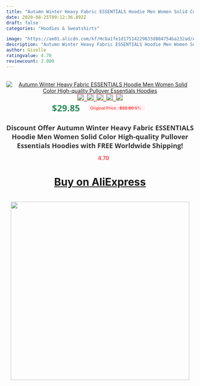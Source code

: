 ```yaml
---
title: "Autumn Winter Heavy Fabric ESSENTIALS Hoodie Men Women Solid Color High-quality Pullover Essentials Hoodies"
date: 2020-08-25T09:12:36.892Z
draft: false
categories: "Hoodies & Sweatshirts"

image: "https://ae01.alicdn.com/kf/Hcba1fe1d17514229833d804754ba232ad/Autumn-Winter-Heavy-Fabric-ESSENTIALS-Hoodie-Men-Women-Solid-Color-High-quality-Pullover-Essentials-Hoodies.jpg"
description: "Autumn Winter Heavy Fabric ESSENTIALS Hoodie Men Women Solid Color High-quality Pullover Essentials Hoodies"
author: Giselle
ratingvalue: 4.70
reviewcount: 2.000
---
```

<br>
<div style="text-align: center;">
<a href="https://s.click.aliexpress.com/e/_AfzTMZ" target="_blank" rel="nofollow noopener noreferrer"><img alt="Autumn Winter Heavy Fabric ESSENTIALS Hoodie Men Women Solid Color High-quality Pullover Essentials Hoodies" class="magnifier-image" src="https://ae01.alicdn.com/kf/Hcba1fe1d17514229833d804754ba232ad/Autumn-Winter-Heavy-Fabric-ESSENTIALS-Hoodie-Men-Women-Solid-Color-High-quality-Pullover-Essentials-Hoodies.jpg_640x640.jpg">
<br>
<img style="border:1px solid salmon" src="https://ae01.alicdn.com/kf/Hcba1fe1d17514229833d804754ba232ad/Autumn-Winter-Heavy-Fabric-ESSENTIALS-Hoodie-Men-Women-Solid-Color-High-quality-Pullover-Essentials-Hoodies.jpg_120x120.jpg">&nbsp;&nbsp;<img style="border:1px solid salmon" src="https://ae01.alicdn.com/kf/H510aaacafc374aa8bec3757090b2f1e3G/Autumn-Winter-Heavy-Fabric-ESSENTIALS-Hoodie-Men-Women-Solid-Color-High-quality-Pullover-Essentials-Hoodies.jpg_120x120.jpg">&nbsp;&nbsp;<img style="border:1px solid salmon" src="https://ae01.alicdn.com/kf/H0ef3deebfe614a088f464c87a4166d19F/Autumn-Winter-Heavy-Fabric-ESSENTIALS-Hoodie-Men-Women-Solid-Color-High-quality-Pullover-Essentials-Hoodies.jpg_120x120.jpg">&nbsp;&nbsp;<img style="border:1px solid salmon" src="https://ae01.alicdn.com/kf/Hc98a069f84cb46a9b7f5173029ff5d7cm/Autumn-Winter-Heavy-Fabric-ESSENTIALS-Hoodie-Men-Women-Solid-Color-High-quality-Pullover-Essentials-Hoodies.jpg_120x120.jpg">&nbsp;&nbsp;<img style="border:1px solid salmon" src="https://ae01.alicdn.com/kf/H5d567a2c0c514c3c81a93e565a668d6au/Autumn-Winter-Heavy-Fabric-ESSENTIALS-Hoodie-Men-Women-Solid-Color-High-quality-Pullover-Essentials-Hoodies.jpg_120x120.jpg"></a></div><br0>
<div style="text-align: center;"><span style="background-color: white; border: 0px; box-sizing: border-box; color: seagreen; display: inline-block; font-family: &quot;open sans&quot; , &quot;arial&quot; , &quot;helvetica&quot; , sans-serif , &quot;heiti&quot;; font-size: 24px; font-stretch: inherit; font-weight: 700; line-height: inherit; margin: 0px 10px 0px 0px; padding: 0px; vertical-align: middle;">$29.85 </span>
<span style="background: rgb(255 , 241 , 241); border-radius: 3px; border: 0px; box-sizing: border-box; color: #ff4747; display: inline-block; font-family: inherit; font-size: 12px; font-stretch: inherit; font-style: inherit; font-variant: inherit; font-weight: 600; line-height: inherit; margin: 0px; padding: 2px 5px; transform: scale(0.9); vertical-align: middle;">Original Price : <b style="text-decoration: line-through;">$32.80 </b> 9%&nbsp;&nbsp;</span></div>
<h1 style="color: #333333; display: inline-block; font-family: &quot;open sans&quot; , &quot;arial&quot; , &quot;helvetica&quot; , sans-serif , &quot;heiti&quot;; font-size: 18px; font-stretch: inherit; font-weight: 700; text-align: center;">Discount Offer Autumn Winter Heavy Fabric ESSENTIALS Hoodie Men Women Solid Color High-quality Pullover Essentials Hoodies with FREE Worldwide Shipping!</h1>
<div style="color: #ff4747; text-align: center;">
<img src="https://4.bp.blogspot.com/-M0ZcTcb-5uY/XleCXlxnR4I/AAAAAAAAAEc/OrjgMkXV1oMQFaCRZj5HQwOCBcu3w1FegCPcBGAYYCw/s1600/star.png" style="height: 15px;">&nbsp;<b>4.70</b></div>
<div class="button_cont" align="center"><a class="buynow_a" href="https://s.click.aliexpress.com/e/_AfzTMZ" target="_blank" rel="nofollow noopener noreferrer"><H1>Buy on AliExpress</H1></a></div><br>
<div class="separator" style="clear: both; text-align: center;">
<img src="https://lh3.googleusercontent.com/-pTy5HemUv9M/XlePHvY0dAI/AAAAAAAAAE4/0nX5iRUoIWY8eMW9Dpxeirr157OZliDIgCLcBGAsYHQ/s1600/badge.gif" width="480">
</div>

